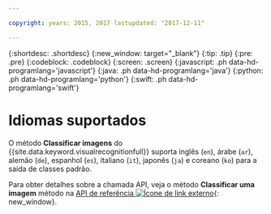 ```yaml
---

copyright: years: 2015, 2017 lastupdated: "2017-12-11"

---
```


{:shortdesc: .shortdesc}
{:new_window: target="_blank"}
{:tip: .tip}
{:pre: .pre}
{:codeblock: .codeblock}
{:screen: .screen}
{:javascript: .ph data-hd-programlang='javascript'}
{:java: .ph data-hd-programlang='java'}
{:python: .ph data-hd-programlang='python'}
{:swift: .ph data-hd-programlang='swift'}

# Idiomas suportados

O método **Classificar imagens** do {{site.data.keyword.visualrecognitionfull}} suporta inglês (`en`), árabe (`ar`), alemão (`de`), espanhol (`es`), italiano (`it`), japonês (`ja`) e coreano (`ko`) para a saída de classes padrão.

Para obter detalhes sobre a chamada API, veja o método **Classificar uma imagem** método na [API de referência ![Ícone de link externo](../../icons/launch-glyph.svg "Ícone de link externo")](https://www.ibm.com/watson/developercloud/visual-recognition/api/v3/#classify_an_image){: new_window}.
